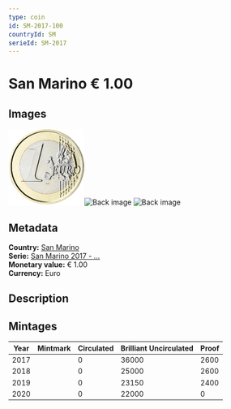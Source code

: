 ```yaml
---
type: coin
id: SM-2017-100
countryId: SM
serieId: SM-2017
---
```


# San Marino € 1.00

## Images

<img src="../../../img/common-2007-100.png" height="150" alt="Front image"><img src="img/san marino-2017-100.png" height="150" alt="Back image">     ![Back image]()

## Metadata

**Country:** [San Marino](../index.md)\
**Serie:** [San Marino 2017 - ...](index.md)\
**Monetary value:** € 1.00\
**Currency:** Euro

## Description


## Mintages

| Year | Mintmark | Circulated | Brilliant Uncirculated | Proof |
| ---- | -------- | ---------- | ---------------------- | ----- |
| 2017 |  | 0| 36000 | 2600 |
| 2018 |  | 0| 25000 | 2600 |
| 2019 |  | 0| 23150 | 2400 |
| 2020 |  | 0| 22000 | 0 |
